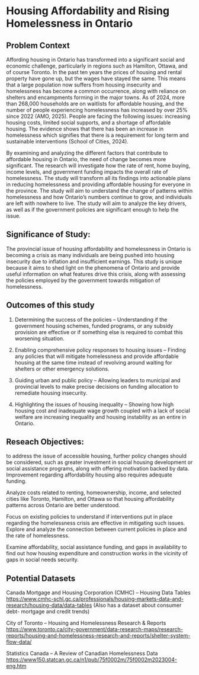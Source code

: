 # Housing Affordability and Rising Homelessness in Ontario<br>

## Problem Context <br>

Affording housing in Ontario has transformed into a significant social and economic challenge, particularly in regions such as Hamilton, Ottawa, and of course Toronto. In the past ten years the prices of housing and rental property have gone up, but the wages have stayed the same. This means that a large population now suffers from housing insecurity and homelessness has become a common occurrence, along with reliance on shelters and encampments forming in the major towns. As of 2024, more than 268,000 households are on waitlists for affordable housing, and the number of people experiencing homelessness has increased by over 25% since 2022 (AMO, 2025). People are facing the following issues: increasing housing costs, limited social supports, and a shortage of affordable housing. The evidence shows that there has been an increase in homelessness which signifies that there is a requirement for long term and sustainable interventions (School of Cities, 2024). <br>

By examining and analyzing the different factors that contribute to affordable housing in Ontario, the need of change becomes more significant. The research will investigate how the rate of rent, home buying, income levels, and government funding impacts the overall rate of homelessness. The study will transform all its findings into actionable plans in reducing homelessness and providing affordable housing for everyone in the province. The study will aim to understand the change of patterns within homelessness and how Ontario’s numbers continue to grow, and individuals are left with nowhere to live. The study will aim to analyze the key drivers, as well as if the government policies are significant enough to help the issue.<br>          
 
## Significance of Study:<br>
The provincial issue of housing affordability and homelessness in Ontario is becoming a crisis as many individuals are being pushed into housing insecurity due to inflation and insufficient earnings. This study is unique because it aims to shed light on the phenomena of Ontario and provide useful information on what features drive this crisis, along with assessing the policies employed by the government towards mitigation of homelessness.<br>

## Outcomes of this study<br>
1. Determining the success of the policies – Understanding if the government housing schemes, funded programs, or any subsidy provision are effective or if something else is required to combat this worsening situation. <br>
   
2. Enabling comprehensive policy responses to housing issues – Finding any policies that will mitigate homelessness and provide affordable housing at the same time instead of revolving around waiting for shelters or other emergency solutions. <br>
  
3. Guiding urban and public policy – Allowing leaders to municipal and provincial levels to make precise decisions on funding allocation to remediate housing insecurity.<br>
   
4. Highlighting the issues of housing inequality – Showing how high housing cost and inadequate wage growth coupled with a lack of social welfare are increasing inequality and housing instability as an entire in Ontario.<br>

## Reseach Objectives:
to address the issue of accessible housing, further policy changes should be considered, such as greater investment in social housing development or social assistance programs, along with offering motivation backed by data. Improvement regarding affordability housing also requires adequate funding.<br>
   
Analyze costs related to renting, homeownership, income, and selected cities like Toronto, Hamilton, and Ottawa so that housing affordability patterns across Ontario are better understood.<br>
   
Focus on existing policies to understand if interventions put in place regarding the homelessness crisis are effective in mitigating such issues. Explore and analyze the connection between current policies in place and the rate of homelessness.<br>
   
Examine affordability, social assistance funding, and gaps in availability to find out how housing expenditure and construction works in the vicinity of gaps in social needs security.<br>
 
## Potential Datasets <br>
 
Canada Mortgage and Housing Corporation (CMHC) – Housing Data Tables
https://www.cmhc-schl.gc.ca/professionals/housing-markets-data-and-research/housing-data/data-tables
(Also has a dataset about consumer debt- mortgage and credit trends)<br>
 
City of Toronto – Housing and Homelessness Research & Reports
https://www.toronto.ca/city-government/data-research-maps/research-reports/housing-and-homelessness-research-and-reports/shelter-system-flow-data/<br>
 
Statistics Canada – A Review of Canadian Homelessness Data
https://www150.statcan.gc.ca/n1/pub/75f0002m/75f0002m2023004-eng.htm<br>

